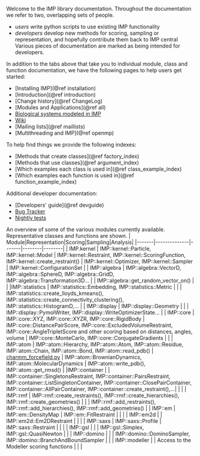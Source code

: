 Welcome to the IMP library documentation.
 Throughout the documentation we refer to two, overlapping sets of people.
- _users_ write python scripts to use existing IMP functionality
- _developers_ develop new methods for scoring, sampling or representation,
   and hopefully contribute them back to IMP central
 Various pieces of documentation are marked as being intended for developers.

In addition to the tabs above that take you to individual module, class and function documentation, we have the following pages to help users get started:
- [Installing IMP](@ref installation)
- [Introduction](@ref introduction)
- [Change history](@ref ChangeLog)
- [Modules and Applications](@ref all)
- [Biological systems modeled in IMP](https://github.com/salilab/imp_biological_systems)
- [Wiki](https://github.com/salilab/imp/wiki)
- [Mailing lists](@ref maillists)
- [Multithreading and IMP](@ref openmp)

To help find things we provide the following indexes:
- [Methods that create classes](@ref factory_index)
- [Methods that use classes](@ref argument_index)
- [Which examples each class is used in](@ref class_example_index)
- [Which examples each function is used in](@ref function_example_index)

Additional developer documentation:
- [Developers' guide](@ref devguide)
- [Bug Tracker](https://github.com/salilab/imp/issues)
- [Nightly tests](http://salilab.org/imp/nightly/results/)

An overview of some of the various modules currently available. Representative classes and functions are shown.
| Module|Representation|Scoring|Sampling|Analysis|
|-------|--------------|-------|--------|--------|
| IMP.kernel | IMP::kernel::Particle, IMP::kernel::Model | IMP::kernel::Restraint, IMP::kernel::ScoringFunction, IMP::kernel::create_restraint() | IMP::kernel::Optimizer, IMP::kernel::Sampler | IMP::kernel::ConfigurationSet |
| IMP::algebra | IMP::algebra::VectorD, IMP::algebra::SphereD, IMP::algebra::GridD, IMP::algebra::Transformation3D... | | IMP::algebra::get_random_vector_on() |  |
|IMP::statistics | IMP::statistics::Embedding, IMP::statistics::Metric | | | IMP::statistics::create_lloyds_kmeans(), IMP::statistics::create_connectivity_clustering(), IMP::statistics::HistogramD,... |
| IMP::display | IMP::display::Geometry | | | IMP::display::PymolWriter, IMP::display::WriteOptimizerState... |
| IMP::core | IMP::core::XYZ, IMP::core::XYZR, IMP::core::RigidBody | IMP::core::DistancePairScore, IMP::core::ExcludedVolumeRestraint, IMP::core::AngleTripletScore and other scoring based on distances, angles, volume | IMP::core::MonteCarlo, IMP::core::ConjugateGradients | |
| IMP::atom | IMP::atom::Hierarchy, IMP::atom::Atom, IMP::atom::Residue, IMP::atom::Chain, IMP::atom::Bond, IMP::atom::read_pdb() | [charmm_forcefield.py](atom/atom_2charmm_forcefield_8py-example.html) | IMP::atom::BrownianDynamics, IMP::atom::MolecularDynamics | IMP::atom::write_pdb(), IMP::atom::get_rmsd() |
|IMP::container | | IMP::container::SingletonsRestraint, IMP::container::PairsRestraint, IMP::container::ListSingletonContainer, IMP::container::ClosePairContainer, IMP::container::AllPairContainer, IMP::container::create_restraint(),...| | |
| IMP::rmf | IMP::rmf::create_restraints(), IMP::rmf::create_hierarchies(), IMP::rmf::create_geometries() | | | IMP::rmf::add_restraints(), IMP::rmf::add_hierarchies(), IMP::rmf::add_geometries() |
| IMP::em | IMP::em::DensityMap | IMP::em::FitRestraint | | |
| IMP::em2d | | IMP::em2d::Em2DRestraint | | |
| IMP::saxs | IMP::saxs::Profile | IMP::saxs::Restraint | | |
| IMP::gsl | | | IMP::gsl::Simplex, IMP::gsl::QuasiNewton | |
| IMP::domino | | | IMP::domino::DominoSampler, IMP::domino::BranchAndBoundSampler | |
| IMP::modeller | | Access to the Modeller scoring functions | | |
